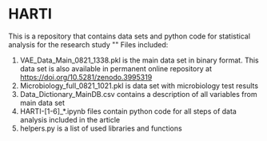 # HARTI
This is a repository that contains data sets and python code for statistical analysis for the research study ""
Files included:
1. VAE_Data_Main_0821_1338.pkl is the main data set in binary format. This data set is also available in permanent online repository at https://doi.org/10.5281/zenodo.3995319
2. Microbiology_full_0821_1021.pkl is data set with microbiology test results
3. Data_Dictionary_MainDB.csv contains a description of all variables from main data set
4. HARTI-[1-6]_*.ipynb files contain python code for all steps of data analysis included in the article
5. helpers.py is a list of used libraries and functions
